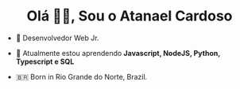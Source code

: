 <h1 align="center">Olá 👋🏾, Sou o Atanael Cardoso</h1>

- 🚀 Desenvolvedor Web Jr.

- 🌱 Atualmente estou aprendendo **Javascript, NodeJS, Python, Typescript e SQL**

- 🇧🇷 Born in Rio Grande do Norte, Brazil.

<!--
**atanaelcardoso/atanaelcardoso** is a ✨ _special_ ✨ repository because its `README.md` (this file) appears on your GitHub profile.

Here are some ideas to get you started:

- 🔭 I’m currently working on ...
- 🌱 I’m currently learning ...
- 👯 I’m looking to collaborate on ...
- 🤔 I’m looking for help with ...
- 💬 Ask me about ...
- 📫 How to reach me: ...
- 😄 Pronouns: ...
- ⚡ Fun fact: ...
-->
